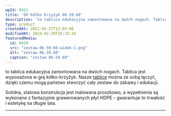```yaml
---
wpId: 9411
title: 'OX Kółko Krzyżyk 06.59.60'
description: 'to tablica edukacyjna zamontowana na dwóch nogach. Tablica jest wyposażona w grę kółko-krzyżyk. Nasze tablice można ze sobą łączyć, dzięki czemu mogą państwo stworzyć cały zestaw do zabawy i edukacji. Solidna, stalowa konstrukcja jest malowana proszkowo, a wypełnienia są wykonane z fantazyjnie grawerowanych płyt HDPE – gwarantuje to trwałość i estetykę na długie lata.'
type: product
createdAt: 2021-02-27T12:03:06
modifiedAt: 2024-02-29T15:33:34
featuredMedia:
  id: 9420
  src: "zestaw-06-59-60-widok-1.png"
  alt: "zestaw 06.59.60"
  caption: "zestaw 06.59.60"
---
```



to tablica edukacyjna zamontowana na dwóch nogach. Tablica jest wyposażona w grę kółko-krzyżyk. Nasze [tablice](https://comes.pl/kategoria/place-zabaw/tablice-edukacyjne/) można ze sobą łączyć, dzięki czemu mogą państwo stworzyć cały zestaw do zabawy i edukacji.

Solidna, stalowa konstrukcja jest malowana proszkowo, a wypełnienia są wykonane z fantazyjnie grawerowanych płyt HDPE – gwarantuje to trwałość i estetykę na długie lata.

* * *